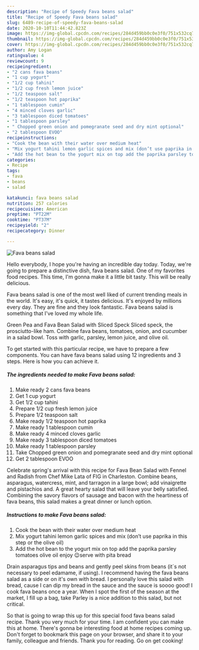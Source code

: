 ```yaml
---
description: "Recipe of Speedy Fava beans salad"
title: "Recipe of Speedy Fava beans salad"
slug: 6489-recipe-of-speedy-fava-beans-salad
date: 2020-10-10T11:44:42.823Z
image: https://img-global.cpcdn.com/recipes/284d459bb0c0e3f0/751x532cq70/fava-beans-salad-recipe-main-photo.jpg
thumbnail: https://img-global.cpcdn.com/recipes/284d459bb0c0e3f0/751x532cq70/fava-beans-salad-recipe-main-photo.jpg
cover: https://img-global.cpcdn.com/recipes/284d459bb0c0e3f0/751x532cq70/fava-beans-salad-recipe-main-photo.jpg
author: Amy Logan
ratingvalue: 4
reviewcount: 9
recipeingredient:
- "2 cans fava beans"
- "1 cup yogurt"
- "1/2 cup tahini"
- "1/2 cup fresh lemon juice"
- "1/2 teaspoon salt"
- "1/2 teaspoon hot paprika"
- "1 tablespoon cumin"
- "4 minced cloves garlic"
- "3 tablespoon diced tomatoes"
- "1 tablespoon parsley"
- " Chopped green onion and pomegranate seed and dry mint optional"
- "2 tablespoon EVOO"
recipeinstructions:
- "Cook the bean with their water over medium heat"
- "Mix yogurt tahini lemon garlic spices and mix (don’t use paprika in this step or the olive oil)"
- "Add the hot bean to the yogurt mix on top add the paprika parsley tomatoes olive oil enjoy 😉serve with pita bread"
categories:
- Recipe
tags:
- fava
- beans
- salad

katakunci: fava beans salad 
nutrition: 257 calories
recipecuisine: American
preptime: "PT22M"
cooktime: "PT37M"
recipeyield: "2"
recipecategory: Dinner

---
```



![Fava beans salad](https://img-global.cpcdn.com/recipes/284d459bb0c0e3f0/751x532cq70/fava-beans-salad-recipe-main-photo.jpg)

Hello everybody, I hope you're having an incredible day today. Today, we're going to prepare a distinctive dish, fava beans salad. One of my favorites food recipes. This time, I'm gonna make it a little bit tasty. This will be really delicious.

Fava beans salad is one of the most well liked of current trending meals in the world. It's easy, it's quick, it tastes delicious. It's enjoyed by millions every day. They are fine and they look fantastic. Fava beans salad is something that I've loved my whole life.

Green Pea and Fava Bean Salad with Sliced Speck Sliced speck, the prosciutto-like ham. Combine fava beans, tomatoes, onion, and cucumber in a salad bowl. Toss with garlic, parsley, lemon juice, and olive oil.


To get started with this particular recipe, we have to prepare a few components. You can have fava beans salad using 12 ingredients and 3 steps. Here is how you can achieve it.

<!--inarticleads1-->

##### The ingredients needed to make Fava beans salad:

1. Make ready 2 cans fava beans
1. Get 1 cup yogurt
1. Get 1/2 cup tahini
1. Prepare 1/2 cup fresh lemon juice
1. Prepare 1/2 teaspoon salt
1. Make ready 1/2 teaspoon hot paprika
1. Make ready 1 tablespoon cumin
1. Make ready 4 minced cloves garlic
1. Make ready 3 tablespoon diced tomatoes
1. Make ready 1 tablespoon parsley
1. Take  Chopped green onion and pomegranate seed and dry mint optional
1. Get 2 tablespoon EVOO


Celebrate spring&#39;s arrival with this recipe for Fava Bean Salad with Fennel and Radish from Chef Mike Lata of FIG in Charleston. Combine beans, asparagus, watercress, mint, and tarragon in a large bowl; add vinaigrette and pistachios and. A great hearty salad that will leave your belly satisfied. Combining the savory flavors of sausage and bacon with the heartiness of fava beans, this salad makes a great dinner or lunch option. 

<!--inarticleads2-->

##### Instructions to make Fava beans salad:

1. Cook the bean with their water over medium heat
1. Mix yogurt tahini lemon garlic spices and mix (don’t use paprika in this step or the olive oil)
1. Add the hot bean to the yogurt mix on top add the paprika parsley tomatoes olive oil enjoy 😉serve with pita bread


Drain asparagus tips and beans and gently peel skins from beans (it`s not necessary to peel edamame, if using). I recommend having the fava beans salad as a side or on it&#39;s own with bread. I personally love this salad with bread, cause I can dip my bread in the sauce and the sauce is soooo good! I cook fava beans once a year. When I spot the first of the season at the market, I fill up a bag, take Parley is a nice addition to this salad, but not critical. 

So that is going to wrap this up for this special food fava beans salad recipe. Thank you very much for your time. I am confident you can make this at home. There's gonna be interesting food at home recipes coming up. Don't forget to bookmark this page on your browser, and share it to your family, colleague and friends. Thank you for reading. Go on get cooking!
